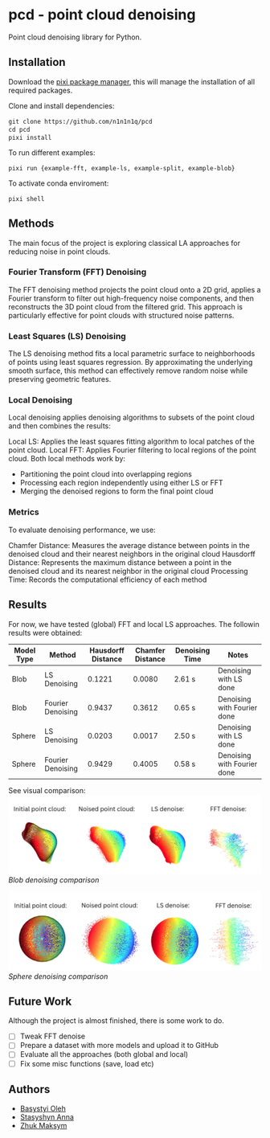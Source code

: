 # pcd - point cloud denoising
Point cloud denoising library for Python.  
## Installation
Download the [pixi package manager](https://pixi.sh/latest/), this will manage the installation of all required packages.  

Clone and install dependencies:
```
git clone https://github.com/n1n1n1q/pcd
cd pcd
pixi install
```
To run different examples:
```
pixi run {example-fft, example-ls, example-split, example-blob}
```
To activate conda enviroment:
```
pixi shell
```
## Methods
The main focus of the project is exploring classical LA approaches for reducing noise in point clouds. 

### Fourier Transform (FFT) Denoising
The FFT denoising method projects the point cloud onto a 2D grid, applies a Fourier transform to filter out high-frequency noise components, and then reconstructs the 3D point cloud from the filtered grid. This approach is particularly effective for point clouds with structured noise patterns.

### Least Squares (LS) Denoising
The LS denoising method fits a local parametric surface to neighborhoods of points using least squares regression. By approximating the underlying smooth surface, this method can effectively remove random noise while preserving geometric features.

### Local Denoising
Local denoising applies denoising algorithms to subsets of the point cloud and then combines the results:

Local LS: Applies the least squares fitting algorithm to local patches of the point cloud.
Local FFT: Applies Fourier filtering to local regions of the point cloud.
Both local methods work by:
* Partitioning the point cloud into overlapping regions
* Processing each region independently using either LS or FFT
* Merging the denoised regions to form the final point cloud
### Metrics
To evaluate denoising performance, we use:

Chamfer Distance: Measures the average distance between points in the denoised cloud and their nearest neighbors in the original cloud
Hausdorff Distance: Represents the maximum distance between a point in the denoised cloud and its nearest neighbor in the original cloud
Processing Time: Records the computational efficiency of each method
## Results
For now, we have tested (global) FFT and local LS approaches. The followin results were obtained:

| Model Type | Method              | Hausdorff Distance | Chamfer Distance | Denoising Time | Notes                      |
|------------|---------------------|--------------------|------------------|----------------|----------------------------|
| Blob       | LS Denoising         | 0.1221             | 0.0080           | 2.61 s         | Denoising with LS done     |
| Blob       | Fourier Denoising    | 0.9437             | 0.3612           | 0.65 s         | Denoising with Fourier done|
| Sphere     | LS Denoising         | 0.0203             | 0.0017           | 2.50 s         | Denoising with LS done     |
| Sphere     | Fourier Denoising    | 0.9429             | 0.4005           | 0.58 s         | Denoising with Fourier done|

See visual comparison:
![](assets/blob_comp.png)
*Blob denoising comparison*

![](assets/sphere_comp.png)
*Sphere denoising comparison*

## Future Work
Although the project is almost finished, there is some work to do.

- [ ] Tweak FFT denoise
- [ ] Prepare a dataset with more models and upload it to GitHub
- [ ] Evaluate all the approaches (both global and local)
- [ ] Fix some misc functions (save, load etc)

## Authors
* [Basystyi Oleh](https://github.com/n1n1n1q)
* [Stasyshyn Anna]()
* [Zhuk Maksym]()

